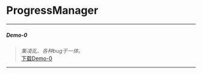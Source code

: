 # ProgressManager
---
##### Demo-0
> *集凌乱、各种bug于一体。*\
[下载Demo-0](https://github.com/Asurx/ProgressManager/blob/master/_APKs/release/ProgressManagerDemo-0.apk)
---

